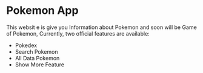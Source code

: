 # Pokemon App

This websit e is give you Information about Pokemon and soon will be Game of Pokemon,
Currently, two official features are available:

- Pokedex
- Search Pokemon
- All Data Pokemon
- Show More Feature
